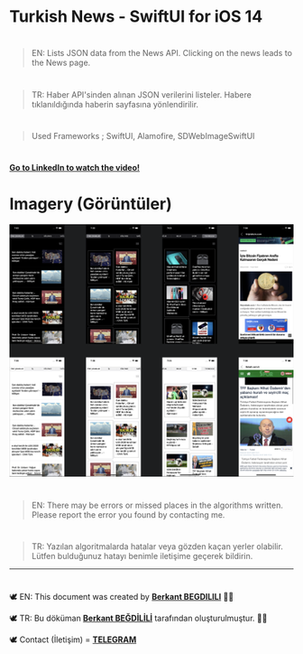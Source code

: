 # Turkish News - SwiftUI for iOS 14

#
> EN: Lists JSON data from the News API. Clicking on the news leads to the News page.

#
> TR: Haber API'sinden alınan JSON verilerini listeler. Habere tıklanıldığında haberin sayfasına yönlendirilir.


#
> Used Frameworks ; SwiftUI, Alamofire, SDWebImageSwiftUI


#
[**Go to LinkedIn to watch the video!**](https://www.linkedin.com/feed/update/urn:li:activity:6691015386764218368/ "LinkedIN: berkantbegdilili")

# Imagery (Görüntüler)
![run1](https://github.com/berkantbegdilili/TurkishNews/blob/main/img/image.png)

#
> EN: There may be errors or missed places in the algorithms written. Please report the error you found by contacting me.
#
> TR: Yazılan algoritmalarda hatalar veya gözden kaçan yerler olabilir. Lütfen bulduğunuz hatayı benimle iletişime geçerek bildirin.

________________________________
#
🕊 EN: This document was created by [**Berkant BEGDILILI**](https://www.linkedin.com/in/berkantbegdilili/ "LinkedIN: berkantbegdilili")  ✌🏼

🕊 TR: Bu döküman [**Berkant BEĞDİLİLİ**](https://www.linkedin.com/in/berkantbegdilili/ "LinkedIN: berkantbegdilili") tarafından oluşturulmuştur. ✌🏼

🕊 Contact (İletişim) = [**TELEGRAM**](https://t.me/berkantbegdilili/ "Telegram: @berkantbegdilili")




